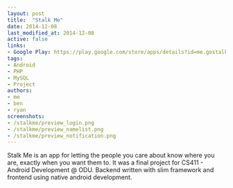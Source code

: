 ```yaml
---
layout: post
title:  "Stalk Me"
date: 2014-12-08
last_modified_at: 2014-12-08
active: false
links:
- Google Play: https://play.google.com/store/apps/details?id=me.gostalk.stalkme
tags:
- Android
- PHP
- MySQL
- Project
authors:
- me
- ben
- ryan
screenshots:
- /stalkme/preview_login.png
- /stalkme/preview_namelist.png
- /stalkme/preview_notification.png
---
```


Stalk Me is an app for letting the people you care about know where you are, exactly when you want them to. It was a final project for CS411 - Android Development @ ODU. Backend written with slim framework and frontend using native android development.

